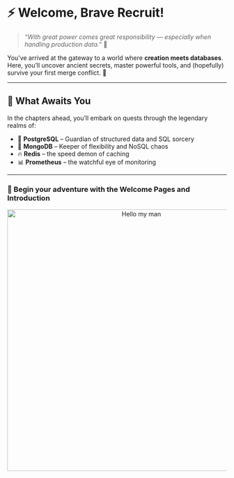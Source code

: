 # ⚡ Welcome, Brave Recruit!

> *“With great power comes great responsibility — especially when handling production data.”* 🧠

You’ve arrived at the gateway to a world where **creation meets databases**.  
Here, you’ll uncover ancient secrets, master powerful tools, and (hopefully) survive your first merge conflict. 💾  

---

## 🧭 What Awaits You

In the chapters ahead, you’ll embark on quests through the legendary realms of:

- 🐘 **PostgreSQL** – Guardian of structured data and SQL sorcery  
- 🍃 **MongoDB** – Keeper of flexibility and NoSQL chaos  
- 🔥 **Redis** – the speed demon of caching  
- 📊 **Prometheus** – the watchful eye of monitoring  

---
###  📖 Begin your adventure with the **Welcome Pages** and **Introduction**  

<div align="center">
   <img src="/img/helloDoggie.jpg" alt="Hello my man" width="600"/>
</div>
